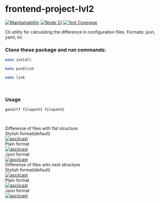 # frontend-project-lvl2
[![Maintainability](https://api.codeclimate.com/v1/badges/d610a6ad463e029cd28b/maintainability)](https://codeclimate.com/github/MariaChumerina/frontend-project-lvl2/maintainability)
[![Node CI](https://github.com/MariaChumerina/frontend-project-lvl2/workflows/Node%20CI/badge.svg)](https://github.com/MariaChumerina/frontend-project-lvl2/actions)
[![Test Coverage](https://api.codeclimate.com/v1/badges/d610a6ad463e029cd28b/test_coverage)](https://codeclimate.com/github/MariaChumerina/frontend-project-lvl2/test_coverage)

Cli utility for calculating the difference in configuration files. Formats: json, yaml, ini.
<br/>
<h3>Clone these package and run commands:</h3>

```sh
make install
```

```sh
make pusblish
```

```sh
make link
```
<br/>
<h3>Usage</h3>

```sh
gendiff filepath1 filepath2
```
<br/>

Differense of files with flat structure<br/>
Stylish format(default)<br/>
[![asciicast](https://asciinema.org/a/0nXcGKbnBEX1yn8nko7PgszSr.svg)](https://asciinema.org/a/0nXcGKbnBEX1yn8nko7PgszSr) <br/>
Plain format<br/>
[![asciicast](https://asciinema.org/a/PPRpRJtINLZ9tOqdnD2cLJBlU.svg)](https://asciinema.org/a/PPRpRJtINLZ9tOqdnD2cLJBlU) <br/>
Json format<br/>
[![asciicast](https://asciinema.org/a/xQ67KUK4SfH1yTDOxj97Klz5V.svg)](https://asciinema.org/a/xQ67KUK4SfH1yTDOxj97Klz5V) <br/>
Differense of files witn nest structure<br/>
Stylish format(default)<br/>
[![asciicast](https://asciinema.org/a/6sTwuA2ZYJeYSGnacuF0dYfGb.svg)](https://asciinema.org/a/6sTwuA2ZYJeYSGnacuF0dYfGb) <br/>
Plain format<br/>
[![asciicast](https://asciinema.org/a/ynj0doQQ2pWqerk9bDNrTIcNT.svg)](https://asciinema.org/a/ynj0doQQ2pWqerk9bDNrTIcNT) <br/>
Json format<br/>
[![asciicast](https://asciinema.org/a/Ifn6NA8MtNulXkBa1CPkWumxV.svg)](https://asciinema.org/a/Ifn6NA8MtNulXkBa1CPkWumxV) <br/>


